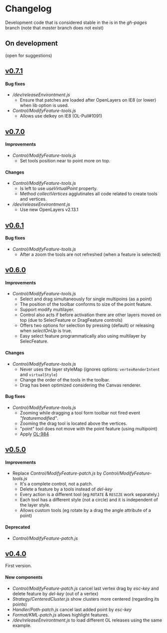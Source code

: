 Changelog
=========

Development code that is considered stable in the is in the *gh-pages* branch (note that *master* branch does not exist)


On development
--------------

(open for suggestions)


[v0.7.1](https://github.com/jorix/OL-Ragbag/tree/v0.7.1)
--------------------------------------------------------

#### Bug fixes
 * */dev/releaseEnvirontment.js*
   * Ensure that patches are loaded after OpenLayers on IE8 (or lower) when lib option is used.
 * *Control/ModifyFeature-tools.js*
   * Allows use delkey on IE8 (OL-Pull#1091)


[v0.7.0](https://github.com/jorix/OL-Ragbag/tree/v0.7.0)
--------------------------------------------------------

#### Improvements
 * *Control/ModifyFeature-tools.js*
   * Set tools position near to point more on top.

#### Changes
 * *Control/ModifyFeature-tools.js*
   * Is left to use *useVirtualPoint* property.
   * Method *collectVertices* agglutinates all code related to create tools and vertices.
 * */dev/releaseEnvirontment.js*
   * Use new OpenLayers v2.13.1


[v0.6.1](https://github.com/jorix/OL-Ragbag/tree/v0.6.1)
--------------------------------------------------------

#### Bug fixes
 * *Control/ModifyFeature-tools.js*
   * After a zoom the tools are not refreshed (when a feature is selected)


[v0.6.0](https://github.com/jorix/OL-Ragbag/tree/v0.6.0)
--------------------------------------------------------

#### Improvements
 * *Control/ModifyFeature-tools.js*
   * Select and drag simultaneously for single multipoins (as a point)
   * The position of the toolbar conforms to size of the point feature.
   * Support modify multilayer.
   * Control also acts if before activation there are other layers moved on top (due to SelecFeature or DragFeature controls)
   * Offers two options for selection by pressing (default) or releasing when *selectOnUp* is true.
   * Easy select feature programmatically also using multilayer by SelecFeature.

#### Changes
 * *Control/ModifyFeature-tools.js*
   * Never uses the layer styleMap (ignores options: `vertexRenderIntent` and `virtualStyle`)
   * Change the order of the tools in the toolbar.
   * Drag has been optimized considering the Canvas renderer.

#### Bug fixes
 * *Control/ModifyFeature-tools.js*
   * Zooming while dragging a tool form toolbar not fired event *"featuremodified"*.
   * Zooming the drag tool is located above the vertices.
   * "point" tool does not move with the point feature (using multipoint)
   * Apply [OL-984](https://github.com/openlayers/openlayers/pull/984)


[v0.5.0](https://github.com/jorix/OL-Ragbag/tree/v0.5.0)
--------------------------------------------------------

#### Improvements
 * Replace *Control/ModifyFeature-patch.js* by *Control/ModifyFeature-tools.js*
   * It's a complete control, not a patch.
   * Delete a feature by a tools instead of *del-key*
   * Every action is a different tool (eg `ROTATE` & `RESIZE` work separately.)
   * Each tool has a different style (not a circle) and it is independent of the layer style.
   * Allows custom tools (eg rotate by a drag the angle attribute of a point)

#### Deprecated
 * *Control/ModifyFeature-patch.js*


[v0.4.0](https://github.com/jorix/OL-Ragbag/tree/v0.4.0)
--------------------------------------------------------

First version.

#### New components
 * *Control/ModifyFeature-patch.js* cancel last vertex drag by *esc-key* and delete feature by *del-key* (out of a vertex)
 * *Strategy/CenteredCluster.js* show clusters more centered (regarding its points)
 * *Handler/Path-patch.js* cancel last added point by *esc-key*
 * *Format/KML-patch.js* allows highlight features.
 * */dev/releaseEnvirontment.js* to load different OL releases using the same example.
